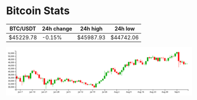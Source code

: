 # Bitcoin Stats

BTC/USDT|24h change|24h high|24h low|
|---|---|---|---|
|$45229.78|-0.15%|$45987.93|$44742.06|

<img src="./chart.svg">
